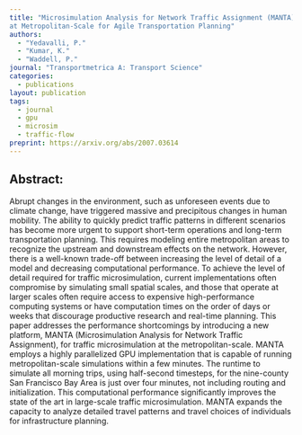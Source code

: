 ```yaml
---
title: "Microsimulation Analysis for Network Traffic Assignment (MANTA)
at Metropolitan‑Scale for Agile Transportation Planning"
authors: 
  - "Yedavalli, P."
  - "Kumar, K."
  - "Waddell, P."
journal: "Transportmetrica A: Transport Science"
categories: 
  - publications
layout: publication
tags:
  - journal
  - gpu
  - microsim
  - traffic-flow
preprint: https://arxiv.org/abs/2007.03614
---
```


## Abstract:

Abrupt changes in the environment, such as unforeseen events due to climate change, have triggered massive and precipitous changes in human mobility. The ability to quickly predict traffic patterns in different scenarios has become more urgent to support short-term operations and long-term transportation planning. This requires modeling entire metropolitan areas to recognize the upstream and downstream effects on the network. However, there is a well-known trade-off between increasing the level of detail of a model and decreasing computational performance. To achieve the level of detail required for traffic microsimulation, current implementations often compromise by simulating small spatial scales, and those that operate at larger scales often require access to expensive high-performance computing systems or have computation times on the order of days or weeks that discourage productive research and real-time planning. This paper addresses the performance shortcomings by introducing a new platform, MANTA (Microsimulation Analysis for Network Traffic Assignment), for traffic microsimulation at the metropolitan-scale. MANTA employs a highly parallelized GPU implementation that is capable of running metropolitan-scale simulations within a few minutes. The runtime to simulate all morning trips, using half-second timesteps, for the nine-county San Francisco Bay Area is just over four minutes, not including routing and initialization. This computational performance significantly improves the state of the art in large-scale traffic microsimulation. MANTA expands the capacity to analyze detailed travel patterns and travel choices of individuals for infrastructure planning. 
